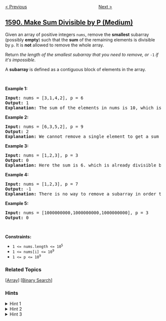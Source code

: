 <!--|This file generated by command(leetcode description); DO NOT EDIT.    |-->
<!--+----------------------------------------------------------------------+-->
<!--|@author    openset <openset.wang@gmail.com>                           |-->
<!--|@link      https://github.com/openset                                 |-->
<!--|@home      https://github.com/openset/leetcode                        |-->
<!--+----------------------------------------------------------------------+-->

[< Previous](../maximum-sum-obtained-of-any-permutation "Maximum Sum Obtained of Any Permutation")
　　　　　　　　　　　　　　　　
[Next >](../strange-printer-ii "Strange Printer II")

## [1590. Make Sum Divisible by P (Medium)](https://leetcode.com/problems/make-sum-divisible-by-p "使数组和能被 P 整除")

<p>Given an array of positive integers <code>nums</code>, remove the <strong>smallest</strong> subarray (possibly <strong>empty</strong>) such that the <strong>sum</strong> of the remaining elements is divisible by <code>p</code>. It is <strong>not</strong> allowed to remove the whole array.</p>

<p>Return <em>the length of the smallest subarray that you need to remove, or </em><code>-1</code><em> if it&#39;s impossible</em>.</p>

<p>A <strong>subarray</strong> is defined as a contiguous block of elements in the array.</p>

<p>&nbsp;</p>
<p><strong>Example 1:</strong></p>

<pre>
<strong>Input:</strong> nums = [3,1,4,2], p = 6
<strong>Output:</strong> 1
<strong>Explanation:</strong> The sum of the elements in nums is 10, which is not divisible by 6. We can remove the subarray [4], and the sum of the remaining elements is 6, which is divisible by 6.
</pre>

<p><strong>Example 2:</strong></p>

<pre>
<strong>Input:</strong> nums = [6,3,5,2], p = 9
<strong>Output:</strong> 2
<strong>Explanation:</strong> We cannot remove a single element to get a sum divisible by 9. The best way is to remove the subarray [5,2], leaving us with [6,3] with sum 9.
</pre>

<p><strong>Example 3:</strong></p>

<pre>
<strong>Input:</strong> nums = [1,2,3], p = 3
<strong>Output:</strong> 0
<strong>Explanation:</strong> Here the sum is 6. which is already divisible by 3. Thus we do not need to remove anything.
</pre>

<p><strong>Example 4:</strong></p>

<pre>
<strong>Input:</strong> nums = [1,2,3], p = 7
<strong>Output:</strong> -1
<strong>Explanation:</strong> There is no way to remove a subarray in order to get a sum divisible by 7.
</pre>

<p><strong>Example 5:</strong></p>

<pre>
<strong>Input:</strong> nums = [1000000000,1000000000,1000000000], p = 3
<strong>Output:</strong> 0
</pre>

<p>&nbsp;</p>
<p><strong>Constraints:</strong></p>

<ul>
	<li><code>1 &lt;= nums.length &lt;= 10<sup>5</sup></code></li>
	<li><code>1 &lt;= nums[i] &lt;= 10<sup>9</sup></code></li>
	<li><code>1 &lt;= p &lt;= 10<sup>9</sup></code></li>
</ul>

### Related Topics
  [[Array](../../tag/array/README.md)]
  [[Binary Search](../../tag/binary-search/README.md)]

### Hints
<details>
<summary>Hint 1</summary>
Use prefix sums to calculate the subarray sums.
</details>

<details>
<summary>Hint 2</summary>
Suppose you know the remainder for the sum of the entire array. How does removing a subarray affect that remainder? What remainder does the subarray need to have in order to make the rest of the array sum up to be divisible by k?
</details>

<details>
<summary>Hint 3</summary>
Use a map to keep track of the rightmost index for every prefix sum % p.
</details>
